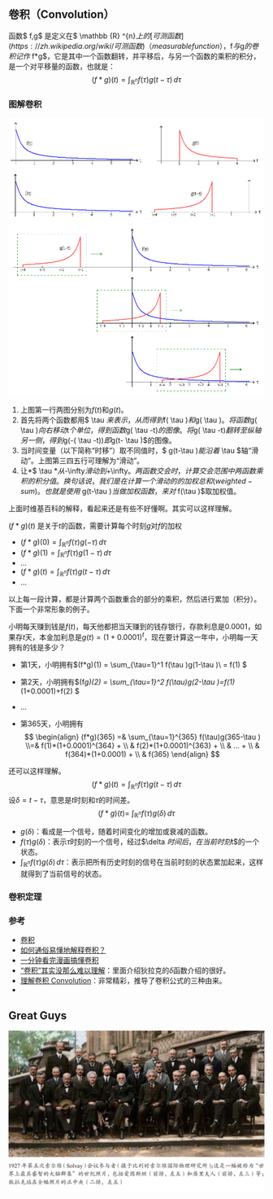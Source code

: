 ## 卷积（Convolution）

函数$ f,g$ 是定义在$ \mathbb {R} ^{n}$上的[可测函数](https://zh.wikipedia.org/wiki/可测函数)（measurable function），$f$与$g$的卷积记作$ f*g$，它是其中一个函数翻转，并平移后，与另一个函数的乘积的积分，是一个对平移量的函数，也就是：
$$
(f*g)(t)=\int _{\mathbb {R} ^{n}}f(\tau )g(t-\tau )\,d\tau
$$

### 图解卷积

![img](images/Convolution3.PNG)

1. 上图第一行两图分别为$f(t)$和$g(t)$。
2. 首先将两个函数都用$ \tau $来表示，从而得到$f( \tau )$和$g( \tau )$。将函数$g( \tau )$向右移动$t$个单位，得到函数$g( \tau -t)$的图像。将$g( \tau -t)$翻转至纵轴另一侧，得到$g(-( \tau -t))$即$g(t- \tau )$的图像。
3. 当时间变量（以下简称“时移”）取不同值时，$ g(t-\tau )$能沿着$ \tau $轴“滑动”。上图第三四五行可理解为“滑动”。
4. 让*$ \tau $*从$-\infty$滑动到$+\infty$。两函数交会时，计算交会范围中两函数乘积的积分值。换句话说，我们是在计算一个滑动的的加权总和(weighted-sum)。也就是使用$ g(t-\tau )$当做加权函数，来对$ f(\tau )$取加权值。

上面时维基百科的解释，看起来还是有些不好懂啊。其实可以这样理解。

$(f*g)(t)$ 是关于$t$的函数，需要计算每个时刻$g$对$f$的加权

- $(f*g)(0) = \int _{\mathbb {R} ^{n}}f(\tau )g(-\tau )\,d\tau$
- $(f*g)(1) = \int _{\mathbb {R} ^{n}}f(\tau )g(1-\tau )\,d\tau$
- ...
- $(f*g)(t) = \int _{\mathbb {R} ^{n}}f(\tau )g(t-\tau )\,d\tau$
- ...

以上每一段计算，都是计算两个函数重合的部分的乘积，然后进行累加（积分）。下面一个非常形象的例子。

小明每天赚到钱是$f(t)$，每天他都把当天赚到的钱存银行，存款利息是$0.0001$，如果存$t$天，本金加利息是$g(t)=(1+0.0001)^{t }$，现在要计算这一年中，小明每一天拥有的钱是多少？

- 第1天，小明拥有$(f*g)(1) = \sum_{\tau=1}^1 f(\tau )g(1-\tau )\ = f(1) $

- 第2天，小明拥有$(f*g)(2) = \sum_{\tau=1}^2 f(\tau)g(2-\tau )=f(1)*(1+0.0001)+f(2) $

- ...

- 第365天，小明拥有
  $$
  \begin{align}
  (f*g)(365) =& \sum_{\tau=1}^{365} f(\tau)g(365-\tau ) 
  \\=& f(1)*(1+0.0001)^{364} + 
  \\ & f(2)*(1+0.0001)^{363} +
  \\ & ... + 
  \\ & f(364)*(1+0.0001) + 
  \\ & f(365) 
  \end{align}
  $$

还可以这样理解。
$$
(f*g)(t)=\int _{\mathbb {R} ^{n}}f(\tau )g(t-\tau )\,d\tau
$$
设$\delta =t-\tau$，意思是$t$时刻和$\tau$的时间差。
$$
(f*g)(t)=\ \int _{\mathbb {R} ^{n}}f(\tau )g(\delta)\,d\tau
$$

- $g(\delta)$：看成是一个信号，随着时间变化的增加或衰减的函数。
- $f(\tau )g(\delta)$：表示$\tau$时刻的一个信号，经过$\delta $时间后，在当前时刻$t$的一个状态。
- $\int _{\mathbb {R} ^{n}}f(\tau )g(\delta)\,d\tau$：表示把所有历史时刻的信号在当前时刻的状态累加起来，这样就得到了当前信号的状态。

### 卷积定理



### 参考

- [卷积](https://zh.wikipedia.org/zh/卷积)
- [如何通俗易懂地解释卷积？](https://www.zhihu.com/question/22298352)
- [一分钟看完漫画搞懂卷积](https://zhuanlan.zhihu.com/p/79196130)
- [“卷积”其实没那么难以理解](https://zhuanlan.zhihu.com/p/41609577)：里面介绍狄拉克的$\delta$函数介绍的很好。
- [理解卷积 Convolution](https://www.qiujiawei.com/convolution/)：非常精彩，推导了卷积公式的三种由来。
- 



## Great Guys

![image-20200422205839568](images/image-20200422205839568.png)